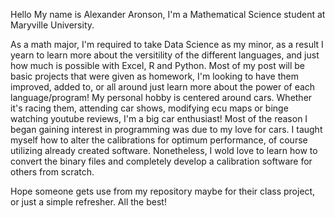 Hello My name is Alexander Aronson, I'm a Mathematical Science student at Maryville University.

As a math major, I'm required to take Data Science as my minor, as a result I yearn to learn more about the versitility of the different languages, and 
just how much is possible with Excel, R and Python. Most of my post will be basic projects that were given as homework, I'm looking to have them improved, added to, or all around just learn more about the power of each language/program! My personal hobby is centered around cars. Whether it's racing them, attending car shows, modifying ecu maps or binge watching youtube reviews, I'm a big car enthusiast!  Most of the reason I began gaining interest in programming was due to my love for cars. I taught myself how to alter the calibrations for optimum performance, of course utilizing already created software. Nonetheless, I wold love to learn how to convert the binary files and completely develop a calibration software for others from scratch. 

Hope someone gets use from my repository maybe for their class project, or just a simple refresher. All the best!
